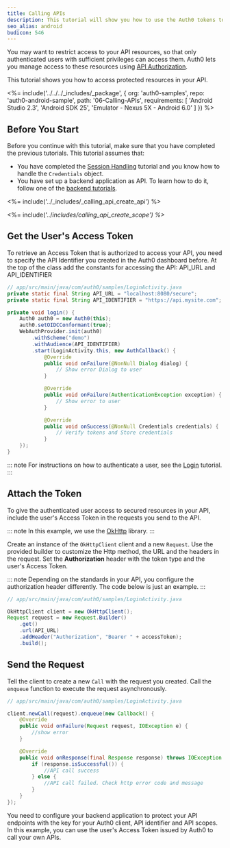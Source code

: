 ```yaml
---
title: Calling APIs
description: This tutorial will show you how to use the Auth0 tokens to make authenticated API calls.
seo_alias: android
budicon: 546
---
```


You may want to restrict access to your API resources, so that only authenticated users with sufficient privileges can access them. Auth0 lets you manage access to these resources using [API Authorization](/api-auth).

This tutorial shows you how to access protected resources in your API.


<%= include('../../../_includes/_package', {
  org: 'auth0-samples',
  repo: 'auth0-android-sample',
  path: '06-Calling-APIs',
  requirements: [
    'Android Studio 2.3',
    'Android SDK 25',
    'Emulator - Nexus 5X - Android 6.0'
  ]
}) %>

## Before You Start

Before you continue with this tutorial, make sure that you have completed the previous tutorials. This tutorial assumes that:
* You have completed the [Session Handling](/quickstart/native/android/03-session-handling) tutorial and you know how to handle the `Credentials` object.
* You have set up a backend application as API. To learn how to do it, follow one of the [backend tutorials](/quickstart/backend).


<%= include('../_includes/_calling_api_create_api') %>

<%= include('../_includes/_calling_api_create_scope') %>__


## Get the User's Access Token

To retrieve an Access Token that is authorized to access your API, you need to specify the API Identifier you created in the Auth0 dashboard before. At the top of the class add the constants for accessing the API: API_URL and API_IDENTIFIER

```java
// app/src/main/java/com/auth0/samples/LoginActivity.java
private static final String API_URL = "localhost:8080/secure";
private static final String API_IDENTIFIER = "https://api.mysite.com";

private void login() {
    Auth0 auth0 = new Auth0(this);
    auth0.setOIDCConformant(true);
    WebAuthProvider.init(auth0)
        .withScheme("demo")
        .withAudience(API_IDENTIFIER)
        .start(LoginActivity.this, new AuthCallback() {
            @Override
            public void onFailure(@NonNull Dialog dialog) {
                // Show error Dialog to user
            }

            @Override
            public void onFailure(AuthenticationException exception) {
                // Show error to user
            }

            @Override
            public void onSuccess(@NonNull Credentials credentials) {
                // Verify tokens and Store credentials
            }
    });
}
```

::: note
For instructions on how to authenticate a user, see the [Login](/quickstart/native/android/00-login) tutorial.
:::

## Attach the Token

To give the authenticated user access to secured resources in your API, include the user's Access Token in the requests you send to the API.

::: note
In this example, we use the [OkHttp](https://github.com/square/okhttp) library.
:::

Create an instance of the `OkHttpClient` client and a new `Request`. Use the provided builder to customize the Http method, the URL and the headers in the request. Set the **Authorization** header with the token type and the user's Access Token.

::: note
Depending on the standards in your API, you configure the authorization header differently. The code below is just an example.
:::


```java
// app/src/main/java/com/auth0/samples/LoginActivity.java

OkHttpClient client = new OkHttpClient();
Request request = new Request.Builder()
    .get()
    .url(API_URL)
    .addHeader("Authorization", "Bearer " + accessToken);
    .build();
```

## Send the Request

Tell the client to create a new `Call` with the request you created. Call the `enqueue` function to execute the request asynchronously.

```java
// app/src/main/java/com/auth0/samples/LoginActivity.java

client.newCall(request).enqueue(new Callback() {
    @Override
    public void onFailure(Request request, IOException e) {
        //show error
    }

    @Override
    public void onResponse(final Response response) throws IOException {
        if (response.isSuccessful()) {
            //API call success
        } else {
            //API call failed. Check http error code and message
        }
    }
});
```

You need to configure your backend application to protect your API endpoints with the key for your Auth0 client, API identifier and API scopes. In this example, you can use the user's Access Token issued by Auth0 to call your own APIs.
